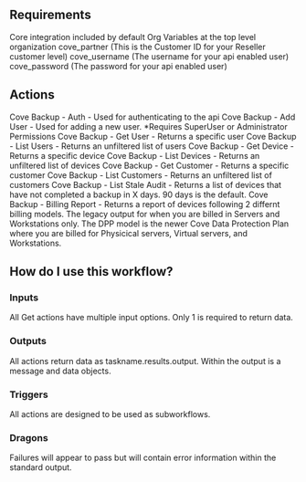 ## Requirements

Core integration included by default
Org Variables at the top level organization
cove_partner (This is the Customer ID for your Reseller customer level)
cove_username (The username for your api enabled user)
cove_password (The password for your api enabled user)

## Actions
Cove Backup - Auth - Used for authenticating to the api
Cove Backup - Add User - Used for adding a new user. *Requires SuperUser or Administrator Permissions
Cove Backup - Get User - Returns a specific user
Cove Backup - List Users - Returns an unfiltered list of users
Cove Backup - Get Device - Returns a specific device
Cove Backup - List Devices - Returns an unfiltered list of devices
Cove Backup - Get Customer - Returns a specific customer
Cove Backup - List Customers - Returns an unfiltered list of customers
Cove Backup - List Stale Audit - Returns a list of devices that have not completed a backup in X days. 90 days is the default.
Cove Backup - Billing Report - Returns a report of devices following 2 differnt billing models. The legacy output for when you are billed in Servers and Workstations only. The DPP model is the newer Cove Data Protection Plan where you are billed for Physicical servers, Virtual servers, and Workstations.


## How do I use this workflow?

### Inputs

All Get actions have multiple input options. Only 1 is required to return data.

### Outputs

All actions return data as taskname.results.output. Within the output is a message and data objects. 

### Triggers

All actions are designed to be used as subworkflows.

### Dragons

Failures will appear to pass but will contain error information within the standard output. 